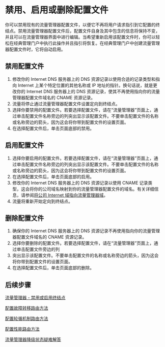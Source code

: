 <properties
   pageTitle="禁用、启用或删除流量管理器配置文件 | Azure"
   description="本文将帮助你使用流量管理器配置文件。"
   services="traffic-manager"
   documentationCenter="na"
   authors="joaoma"
   manager="carmonm"
   editor="tysonn" />
<tags 
   ms.service="traffic-manager"
   ms.devlang="na"
   ms.topic="article"
   ms.tgt_pltfrm="na"
   ms.workload="infrastructure-services"   
   ms.date="10/18/2016"   
   wacn.date="01/18/2017"
   ms.author="sewhee" />

# 禁用、启用或删除配置文件


你可以禁用现有的流量管理器配置文件，以便它不再将用户请求指引到它配置的终结点。禁用流量管理器配置文件后，配置文件自身及其中包含的信息将保持不变，并且可以在流量管理器界面中进行编辑。当希望重新启用该配置文件时，你可以轻松在经典管理门户中执行此操作并且指引将恢复。在经典管理门户中创建流量管理器配置文件时，它将自动启用。

## 禁用配置文件

1. 修改你的 Internet DNS 服务器上的 DNS 资源记录以使用合适的记录类型和指向 Internet 上某个特定位置的其他名称或 IP 地址的指针。换句话说，就是更改你的 Internet DNS 服务器上的 DNS 资源记录，使其不再使用指向你的流量管理器配置文件域名的 CNAME 资源记录。
1. 流量将停止通过流量管理器配置文件设置定向到终结点。
1. 选择你要禁用的配置文件。若要选择配置文件，请在“流量管理器”页面上，通过单击配置文件名称旁边的列突出显示该配置文件。不要单击配置文件的名称或名称旁边的箭头，因为这会将你带到配置文件的设置页面。
1. 在选择配置文件后，单击页面底部的禁用。

## 启用配置文件

1. 选择你要启用的配置文件。若要选择配置文件，请在“流量管理器”页面上，通过单击配置文件名称旁边的列突出显示该配置文件。不要单击配置文件的名称或名称旁边的箭头，因为这会将你带到配置文件的设置页面。
1. 在选择配置文件后，单击页面底部的启用。
1. 修改你的 Internet DNS 服务器上的 DNS 资源记录以使用 CNAME 记录类型，这会将你的公司域名映射到你的流量管理器配置文件的域名。有关详细信息，请参阅[将公司 Internet 域指向流量管理器域](/documentation/articles/traffic-manager-point-internet-domain/)。
1. 流量将重新开始定向到终结点。

## 删除配置文件


1. 确保你的 Internet DNS 服务器上的 DNS 资源记录不再使用指向你的流量管理器配置文件域名的 CNAME 资源记录。
1. 选择你要删除的配置文件。若要选择配置文件，请在“流量管理器”页面上，通过单击配置文件旁边的列 
1. 突出显示该配置文件。不要单击配置文件的名称或名称旁边的箭头，因为这会将你带到配置文件的设置页面。
1. 在选择配置文件后，单击页面底部的删除。

## 后续步骤

[流量管理器 - 禁用或启用终结点](/documentation/articles/disable-or-enable-an-endpoint/)

[配置故障转移路由方法](/documentation/articles/traffic-manager-configure-failover-routing-method/)

[配置轮循机制路由方法](/documentation/articles/traffic-manager-configure-round-robin-routing-method/)

[配置性能路由方法](/documentation/articles/traffic-manager-configure-performance-routing-method/)

[流量管理器降级状态疑难解答](/documentation/articles/traffic-manager-troubleshooting-degraded/)

<!---HONumber=Mooncake_Quality_Review_0116_2017-->

<!---HONumber=Mooncake_Quality_Review_0117_2017-->